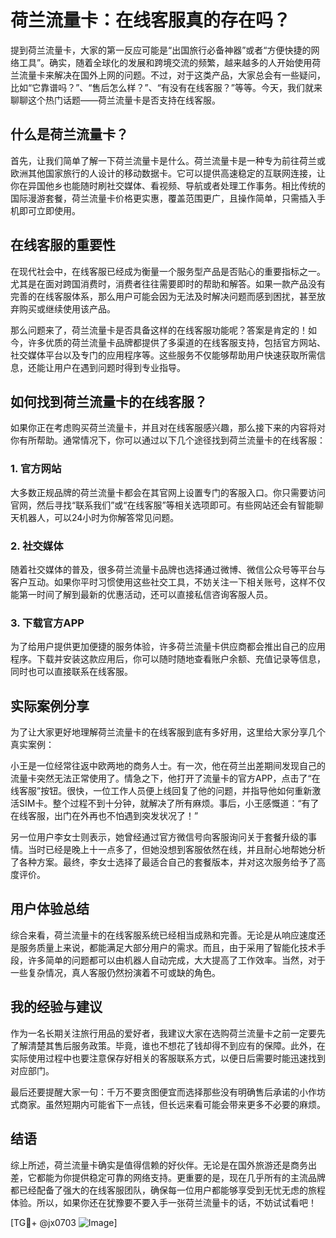 # 荷兰流量卡：在线客服真的存在吗？

提到荷兰流量卡，大家的第一反应可能是“出国旅行必备神器”或者“方便快捷的网络工具”。确实，随着全球化的发展和跨境交流的频繁，越来越多的人开始使用荷兰流量卡来解决在国外上网的问题。不过，对于这类产品，大家总会有一些疑问，比如“它靠谱吗？”、“售后怎么样？”、“有没有在线客服？”等等。今天，我们就来聊聊这个热门话题——荷兰流量卡是否支持在线客服。

## 什么是荷兰流量卡？

首先，让我们简单了解一下荷兰流量卡是什么。荷兰流量卡是一种专为前往荷兰或欧洲其他国家旅行的人设计的移动数据卡。它可以提供高速稳定的互联网连接，让你在异国他乡也能随时刷社交媒体、看视频、导航或者处理工作事务。相比传统的国际漫游套餐，荷兰流量卡价格更实惠，覆盖范围更广，且操作简单，只需插入手机即可立即使用。

## 在线客服的重要性

在现代社会中，在线客服已经成为衡量一个服务型产品是否贴心的重要指标之一。尤其是在面对跨国消费时，消费者往往需要即时的帮助和解答。如果一款产品没有完善的在线客服体系，那么用户可能会因为无法及时解决问题而感到困扰，甚至放弃购买或继续使用该产品。

那么问题来了，荷兰流量卡是否具备这样的在线客服功能呢？答案是肯定的！如今，许多优质的荷兰流量卡品牌都提供了多渠道的在线客服支持，包括官方网站、社交媒体平台以及专门的应用程序等。这些服务不仅能够帮助用户快速获取所需信息，还能让用户在遇到问题时得到专业指导。

## 如何找到荷兰流量卡的在线客服？

如果你正在考虑购买荷兰流量卡，并且对在线客服感兴趣，那么接下来的内容将对你有所帮助。通常情况下，你可以通过以下几个途径找到荷兰流量卡的在线客服：

### 1. 官方网站
大多数正规品牌的荷兰流量卡都会在其官网上设置专门的客服入口。你只需要访问官网，然后寻找“联系我们”或“在线客服”等相关选项即可。有些网站还会有智能聊天机器人，可以24小时为你解答常见问题。

### 2. 社交媒体
随着社交媒体的普及，很多荷兰流量卡品牌也选择通过微博、微信公众号等平台与客户互动。如果你平时习惯使用这些社交工具，不妨关注一下相关账号，这样不仅能第一时间了解到最新的优惠活动，还可以直接私信咨询客服人员。

### 3. 下载官方APP
为了给用户提供更加便捷的服务体验，许多荷兰流量卡供应商都会推出自己的应用程序。下载并安装这款应用后，你可以随时随地查看账户余额、充值记录等信息，同时也可以直接联系在线客服。

## 实际案例分享

为了让大家更好地理解荷兰流量卡的在线客服到底有多好用，这里给大家分享几个真实案例：

小王是一位经常往返中欧两地的商务人士。有一次，他在荷兰出差期间发现自己的流量卡突然无法正常使用了。情急之下，他打开了流量卡的官方APP，点击了“在线客服”按钮。很快，一位工作人员便上线回复了他的问题，并指导他如何重新激活SIM卡。整个过程不到十分钟，就解决了所有麻烦。事后，小王感慨道：“有了在线客服，出门在外再也不怕遇到突发状况了！”

另一位用户李女士则表示，她曾经通过官方微信号向客服询问关于套餐升级的事情。当时已经是晚上十一点多了，但她没想到客服依然在线，并且耐心地帮她分析了各种方案。最终，李女士选择了最适合自己的套餐版本，并对这次服务给予了高度评价。

## 用户体验总结

综合来看，荷兰流量卡的在线客服系统已经相当成熟和完善。无论是从响应速度还是服务质量上来说，都能满足大部分用户的需求。而且，由于采用了智能化技术手段，许多简单的问题都可以由机器人自动完成，大大提高了工作效率。当然，对于一些复杂情况，真人客服仍然扮演着不可或缺的角色。

## 我的经验与建议

作为一名长期关注旅行用品的爱好者，我建议大家在选购荷兰流量卡之前一定要先了解清楚其售后服务政策。毕竟，谁也不想花了钱却得不到应有的保障。此外，在实际使用过程中也要注意保存好相关的客服联系方式，以便日后需要时能迅速找到对应部门。

最后还要提醒大家一句：千万不要贪图便宜而选择那些没有明确售后承诺的小作坊式商家。虽然短期内可能省下一点钱，但长远来看可能会带来更多不必要的麻烦。

## 结语

综上所述，荷兰流量卡确实是值得信赖的好伙伴。无论是在国外旅游还是商务出差，它都能为你提供稳定可靠的网络支持。更重要的是，现在几乎所有的主流品牌都已经配备了强大的在线客服团队，确保每一位用户都能够享受到无忧无虑的旅程体验。所以，如果你还在犹豫要不要入手一张荷兰流量卡的话，不妨试试看吧！

[TG💪+ @jx0703 ![Image](https://github.com/user-attachments/assets/dbca1d08-cadb-493c-b0ec-ad6f7a83f270)]
